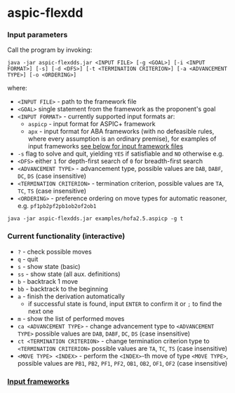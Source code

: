 # aspic-flexdd

### Input parameters

Call the program by invoking: 
```
java -jar aspic-flexdds.jar <INPUT FILE> [-g <GOAL>] [-i <INPUT FORMAT>] [-s] [-d <DFS>] [-t <TERMINATION CRITERION>] [-a <ADVANCEMENT TYPE>] [-o <ORDERING>]
```

where:
- `<INPUT FILE>` - path to the framework file
- `<GOAL>` single statement from the framework as the proponent's goal
- `<INPUT FORMAT>` - currently supported input formats ar:
  - `aspicp` - input format for ASPIC+ framework
  - `apx` - input format for ABA frameworks (with no defeasible rules, where every assumption is an ordinary premise), for examples of input frameworks [see below for input framework files](#input-frameworks)
- `-s` flag to solve and quit, yielding `YES` if satisfiable and `NO` otherwise
e.g. 
- `<DFS>` either `1` for depth-first search of `0` for breadth-first search
- `<ADVANCEMENT TYPE>` - advancement type, possible values are `DAB`, `DABF`, `DC`, `DS` (case insensitive)
- `<TERMINATION CRITERION>` -  termination criterion, possible values are `TA`, `TC`, `TS` (case insensitive)
- `<ORDERING>` - preference ordering on move types for automatic reasoner, e.g. `pf1pb2pf2pb1ob2of2ob1` 


```agsl
java -jar aspic-flexdds.jar examples/hofa2.5.aspicp -g t
```


### Current functionality (interactive)

- `?` - check possible moves
- `q` - quit
- `s` - show state (basic)
- `ss` - show state (all aux. definitions)
- `b` - backtrack 1 move
- `bb` - backtrack to the beginning
- `a` - finish the derivation automatically 
  - if successful state is found, input `ENTER` to confirm it or `;` to find the next one
- `m` - show the list of performed moves
- `ca <ADVANCEMENT TYPE>` - change advancement type to `<ADVANCEMENT TYPE>` possible values are `DAB`, `DABF`, `DC`, `DS` (case insensitive)
- `ct <TERMINATION CRITERION>` - change termination criterion type to `<TERMINATION CRITERION>` possible values are `TA`, `TC`, `TS` (case insensitive)
- `<MOVE TYPE> <INDEX>` - perform the `<INDEX>`-th move of type `<MOVE TYPE>`, possible values are `PB1`, `PB2`, `PF1`, `PF2`, `OB1`, `OB2`, `OF1`, `OF2` (case insensitive)

### <a href="#input-frameworks">Input frameworks</a>
